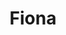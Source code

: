 ---
home: true
title: Fiona
icon: home
heroImage: /logo.png
bgImage: /seacover.JPG
bgImageDark: /seacover.JPG
heroFullScreen: true
bgImageStyle:
    background-attachment: fixed
heroText: Fiona的生活
tagline: 英语｜编程｜旅行｜摄影
action:
    - text: 过去
      link: /zh/memoirs.html
      type: primary

    - text: 未来
      link: /
  
highlights:
    - header: 每一天都在旅行
      image: /logo.png
      bgImage: /bgImage.jpg
      bgImageDark: /bgImage.jpg
      highlights: 
          - title: 遇见
          - title: 未来如期进行

---
